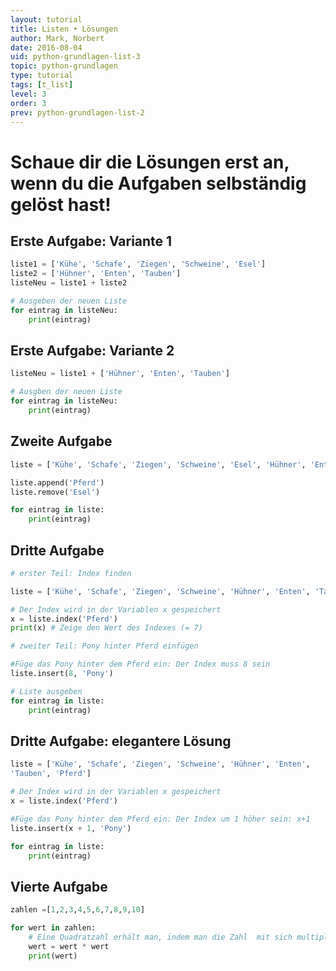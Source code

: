 ```yaml
---
layout: tutorial
title: Listen • Lösungen
author: Mark, Norbert
date: 2016-08-04
uid: python-grundlagen-list-3
topic: python-grundlagen
type: tutorial
tags: [t_list]
level: 3
order: 3
prev: python-grundlagen-list-2
---
```


# Schaue dir die Lösungen erst an, wenn du die Aufgaben selbständig gelöst hast!


## Erste Aufgabe: Variante 1

```python
liste1 = ['Kühe', 'Schafe', 'Ziegen', 'Schweine', 'Esel']
liste2 = ['Hühner', 'Enten', 'Tauben']
listeNeu = liste1 + liste2

# Ausgeben der neuen Liste
for eintrag in listeNeu:
    print(eintrag)
```

## Erste Aufgabe: Variante 2

```python
listeNeu = liste1 + ['Hühner', 'Enten', 'Tauben']

# Ausgben der neuen Liste
for eintrag in listeNeu:
    print(eintrag)
```

## Zweite Aufgabe

```python
liste = ['Kühe', 'Schafe', 'Ziegen', 'Schweine', 'Esel', 'Hühner', 'Enten', 'Tauben']

liste.append('Pferd')
liste.remove('Esel')

for eintrag in liste:
    print(eintrag)
```

## Dritte Aufgabe

```python
# erster Teil: Index finden

liste = ['Kühe', 'Schafe', 'Ziegen', 'Schweine', 'Hühner', 'Enten', 'Tauben', 'Pferd']

# Der Index wird in der Variablen x gespeichert
x = liste.index('Pferd')
print(x) # Zeige den Wert des Indexes (= 7)

# zweiter Teil: Pony hinter Pferd einfügen

#Füge das Pony hinter dem Pferd ein: Der Index muss 8 sein
liste.insert(8, 'Pony')

# Liste ausgeben
for eintrag in liste:
    print(eintrag)
```

## Dritte Aufgabe: elegantere Lösung

```python
liste = ['Kühe', 'Schafe', 'Ziegen', 'Schweine', 'Hühner', 'Enten',
'Tauben', 'Pferd']

# Der Index wird in der Variablen x gespeichert
x = liste.index('Pferd')

#Füge das Pony hinter dem Pferd ein: Der Index um 1 höher sein: x+1
liste.insert(x + 1, 'Pony')

for eintrag in liste:
    print(eintrag)
```

## Vierte Aufgabe

```python
zahlen =[1,2,3,4,5,6,7,8,9,10]

for wert in zahlen:
    # Eine Quadratzahl erhält man, indem man die Zahl  mit sich multipliziert
    wert = wert * wert
    print(wert)
```
